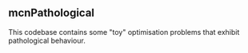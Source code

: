 mcnPathological
---

This codebase contains some "toy" optimisation problems that exhibit pathological behaviour.
